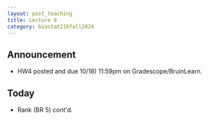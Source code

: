 ```yaml
---
layout: post_teaching
title: Lecture 8
category: biostat216fall2024
---
```


## Announcement

* HW4 posted and due 10/18) 11:59pm on Gradescope/BruinLearn.

## Today

* Rank (BR 5) cont'd.
